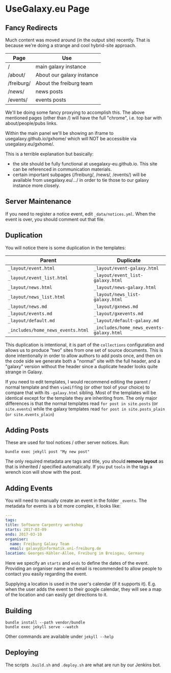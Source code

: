 # UseGalaxy.eu Page

## Fancy Redirects

Much content was moved around (in the output site) recently. That is because we're doing a strange and cool hybrid-site approach.

Page       | Use
---------- | ---
/          | main galaxy instance
/about/    | About our galaxy instance
/freiburg/ | About the freiburg team
/news/     | news posts
/events/   | events posts

We'll be doing some fancy proxying to accomplish this. The above mentioned
pages (other than /) will have the full "chrome", i.e. top bar with
about/people/pubs links.

Within the main panel we'll be showing an iframe to usegalaxy.github.io/gxhome/
which will NOT be accessible via usegalaxy.eu/gxhome/.

This is a terrible explanation but basically:

- the site should be fully functional at usegalaxy-eu.github.io. This site can be referenced in communication materials.
- certain important subpages (/freiburg/, /news/, /events/) will be available from usegalaxy.eu/.../ in order to tie those to our galaxy instance more closely.

## Server Maintenance

If you need to register a notice event, edit `_data/notices.yml`. When
the event is over, you should comment out that file.

## Duplication

You will notice there is some duplication in the templates:

Parent                            | Duplicate
---------------                   | --------------
`_layout/event.html`              | `_layout/event-galaxy.html`
`_layout/event_list.html`         | `_layout/event_list-galaxy.html`
`_layout/news.html`               | `_layout/news-galaxy.html`
`_layout/news_list.html`          | `_layout/news_list-galaxy.html`
`_layout/news.md`                 | `_layout/gxnews.md`
`_layout/events.md`               | `_layout/gxevents.md`
`_layout/default.md`              | `_layout/default-galaxy.md`
`_includes/home_news_events.html` | `_includes/home_news_events-galaxy.html`

This duplication is intentional, it is part of the `collections` configuration
and allows us to produce "two" sites from one set of source documents. This is
done intentionally in order to allow authors to add posts once, and then on the
code side we generate both a "normal" site with the full header, and a "galaxy"
version without the header since a duplicate header looks quite strange in
Galaxy.

If you need to edit templates, I would recommend editing the parent / normal
template and then `vimdiff`ing (or other tool of your choice) to compare that
with its `-galaxy.html` sibling. Most of the templates will be identical except for
the template they are inheriting from. The only major differences is that the
normal templates read `for post in site.posts` (or `site.events`) while the
galaxy templates read `for post in site.posts_plain` (`or site.events_plain`)


## Adding Posts

These are used for tool notices / other server notices. Run:

```
bundle exec jekyll post "My new post"
```

The only required metadata are tags and title, you should **remove layout** as that is inherited / specified automatically. If you put `tools` in the tags a wrench icon will show with the post.

## Adding Events

You will need to manually create an event in the folder `_events`. The metadata for events is a bit more complex, it looks like:

```yaml
---
tags:
title: Software Carpentry workshop
starts: 2017-03-09
ends: 2017-03-10
organiser:
  name: Freiburg Galaxy Team
  email: galaxy@informatik.uni-freiburg.de
location: Georges-Köhler-Allee, Freiburg im Breisgau, Germany
```

Here we specify an `starts` and `ends` to define the dates of the event.
Providing an organiser name and email is recommended to allow people to contact
you easily regarding the event.

Supplying a location is used in the user's calendar (if it supports it). E.g. when
the user adds the event to their google calendar, they will see a map of the location
and can easily get directions to it.

## Building

```console
bundle install --path vendor/bundle
bundle exec jekyll serve --watch
```

Other commands are available under `jekyll --help`

## Deploying

The scripts `.build.sh` and `.deploy.sh` are what are run by our Jenkins bot.
